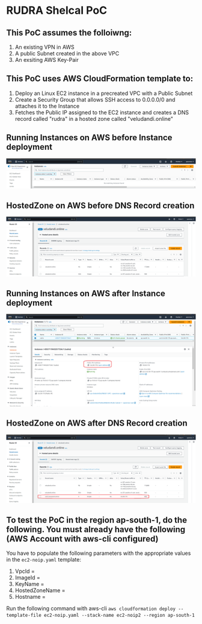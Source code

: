 # RUDRA Shelcal PoC

## This PoC assumes the folloiwng:

1. An existing VPN in AWS
2. A public Subnet created in the above VPC
3. An exsiting AWS Key-Pair

## This PoC uses AWS CloudFormation template to:
1. Deploy an Linux EC2 instance in a precreated VPC with a Public Subnet
2. Create a Security Group that allows SSH access to 0.0.0.0/0 and attaches it to the Instance
3. Fetches the Public IP assigned to the EC2 instance and creates a DNS record called "rudra" in a hosted zone called "veludandi.online"

## Running Instances on AWS before Instance deployment

![Running-Instances-Before.png](./img/Running-Instances-Before.png)

## HostedZone on AWS before DNS Record creation

![HostedZone-Before-DNSRecord.png](./img/HostedZone-Before-DNSRecord.png)

## Running Instances on AWS after Instance deployment

![Running-Instances-After.png](./img/Running-Instances-After.png)

## HostedZone on AWS after DNS Record creation

![HostedZone-After-DNSRecord.png](./img/HostedZone-After-DNSRecord.png)

## To test the PoC in the region ap-south-1, do the following. You must already have the following (AWS Account with aws-cli configured)

You have to populate the following parameters with the appropriate values in the `ec2-noip.yaml` template:

1. VpcId = 
2. ImageId = 
3. KeyName =
4. HostedZoneName = 
5. Hostname = 

Run the following command with aws-cli `aws cloudformation deploy --template-file ec2-noip.yaml --stack-name ec2-noip2 --region ap-south-1`

